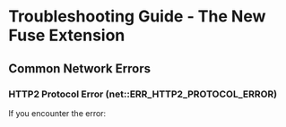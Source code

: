 # Troubleshooting Guide - The New Fuse Extension

## Common Network Errors

### HTTP2 Protocol Error (net::ERR_HTTP2_PROTOCOL_ERROR)

If you encounter the error:
